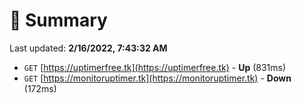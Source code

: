 # 📖 Summary
Last updated: **2/16/2022, 7:43:32 AM**

- `GET` [https://uptimerfree.tk](https://uptimerfree.tk) - **Up** (831ms)
- `GET` [https://monitoruptimer.tk](https://monitoruptimer.tk) - **Down** (172ms)
